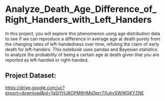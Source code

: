 # Analyze_Death_Age_Difference_of_Right_Handers_with_Left_Handers

In this project, you will explore this phenomenon using age distribution data to see if we can reproduce a difference in average age at death purely from the changing rates of left-handedness over time, refuting the claim of early death for left-handers. This notebook uses pandas and Bayesian statistics to analyze the probability of being a certain age at death given that you are reported as left-handed or right-handed.

## Project Dataset:

https://drive.google.com/uc?export=download&id=1gSjYHJ8OPM9HMd3prr7XuhvSWWGKYZNE
